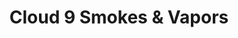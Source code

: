 ---
title: "Cloud 9 Smokes & Vapors"
url: /buffalo/cloud-9-smokes-und-vapors-elmwood-avenue/
shop: E-Zigaretten
---